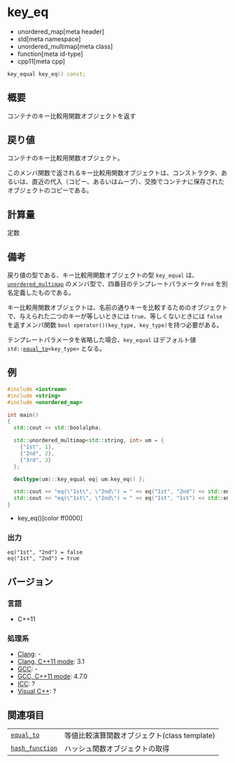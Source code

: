 # key_eq
* unordered_map[meta header]
* std[meta namespace]
* unordered_multimap[meta class]
* function[meta id-type]
* cpp11[meta cpp]

```cpp
key_equal key_eq() const;
```

## 概要
コンテナのキー比較用関数オブジェクトを返す


## 戻り値
コンテナのキー比較用関数オブジェクト。

このメンバ関数で返されるキー比較用関数オブジェクトは、コンストラクタ、あるいは、直近の代入（コピー、あるいはムーブ）、交換でコンテナに保存されたオブジェクトのコピーである。


## 計算量
定数


## 備考
戻り値の型である、キー比較用関数オブジェクトの型 `key_equal` は、[`unordered_multimap`](/reference/unordered_map/unordered_multimap.md) のメンバ型で、四番目のテンプレートパラメータ `Pred` を別名定義したものである。

キー比較用関数オブジェクトは、名前の通りキーを比較するためのオブジェクトで、与えられた二つのキーが等しいときには `true`、等しくないときには `false` を返すメンバ関数 `bool operator()(key_type, key_type)`を持つ必要がある。

テンプレートパラメータを省略した場合、`key_equal` はデフォルト値 `std::`[`equal_to`](/reference/functional/equal_to.md)`<key_type>` となる。


## 例
```cpp example
#include <iostream>
#include <string>
#include <unordered_map>

int main()
{
  std::cout << std::boolalpha;

  std::unordered_multimap<std::string, int> um = {
    {"1st", 1},
    {"2nd", 2},
    {"3rd", 3}
  };

  decltype(um)::key_equal eq{ um.key_eq() };

  std::cout << "eq(\"1st\", \"2nd\") = " << eq("1st", "2nd") << std::endl;
  std::cout << "eq(\"1st\", \"2nd\") = " << eq("1st", "1st") << std::endl;
}
```
* key_eq()[color ff0000]

### 出力
```
eq("1st", "2nd") = false
eq("1st", "2nd") = true
```

## バージョン
### 言語
- C++11

### 処理系
- [Clang](/implementation.md#clang): -
- [Clang, C++11 mode](/implementation.md#clang): 3.1
- [GCC](/implementation.md#gcc): -
- [GCC, C++11 mode](/implementation.md#gcc): 4.7.0
- [ICC](/implementation.md#icc): ?
- [Visual C++](/implementation.md#visual_cpp): ?

## 関連項目

| | |
|----------------------------------------------------|----------------------------------------------|
| [`equal_to`](/reference/functional/equal_to.md)    | 等値比較演算関数オブジェクト(class template) |
| [`hash_function`](hash_function.md)              | ハッシュ関数オブジェクトの取得 |

